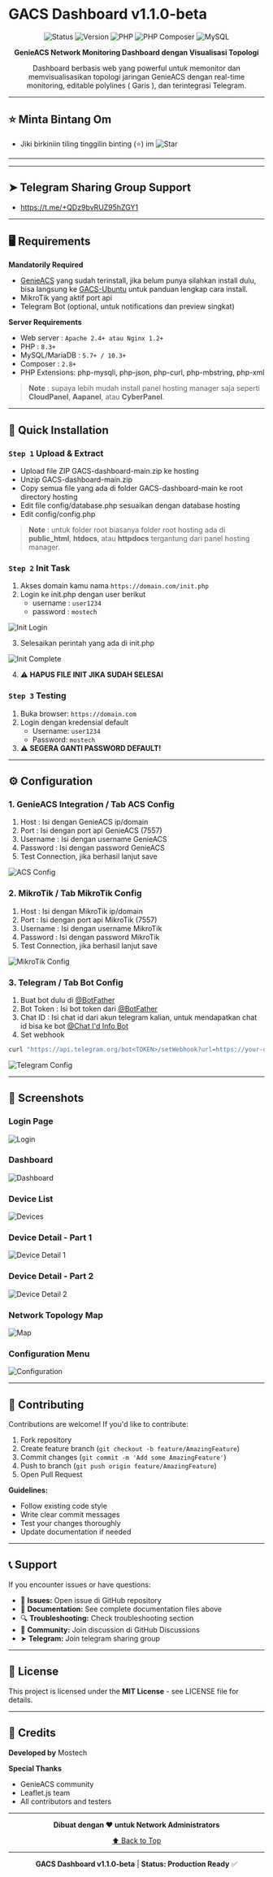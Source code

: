 # GACS Dashboard v1.1.0-beta

<div align="center">

![Status](https://img.shields.io/badge/Status-Beta-yellow)
![Version](https://img.shields.io/badge/Version-1.1.0--beta-blue)
![PHP](https://img.shields.io/badge/PHP-8.3%2B-purple)
![PHP Composer](https://img.shields.io/badge/PHP_Composer-2.8%2B-brown)
![MySQL](https://img.shields.io/badge/MySQL-5.7%2B-orange)

**GenieACS Network Monitoring Dashboard dengan Visualisasi Topologi**

Dashboard berbasis web yang powerful untuk memonitor dan memvisualisasikan topologi jaringan GenieACS dengan real-time monitoring, editable polylines ( Garis ), dan terintegrasi Telegram.

</div>

---

## ⭐ Minta Bintang Om

- Jiki birkiniin tiling tinggilin binting (⭐) im
![Star](./preview/Star.png)

---
---

## ➤ Telegram Sharing Group Support

- https://t.me/+QDz9bvRUZ95hZGY1

---

## 🖥️ Requirements
**Mandatorily Required**

- [GenieACS](https://github.com/safrinnetwork/GACS-Ubuntu-22.04) yang sudah terinstall, jika belum punya silahkan install dulu, bisa langsung ke [GACS-Ubuntu](https://github.com/safrinnetwork/GACS-Ubuntu-22.04) untuk panduan lengkap cara install.
- MikroTik yang aktif port api
- Telegram Bot (optional, untuk notifications dan preview singkat)


**Server Requirements**

- Web server : `Apache 2.4+ atau Nginx 1.2+`
- PHP : `8.3+`
- MySQL/MariaDB : `5.7+ / 10.3+`
- Composer : `2.8+`
- PHP Extensions: php-mysqli, php-json, php-curl, php-mbstring, php-xml

> **Note** : supaya lebih mudah install panel hosting manager saja seperti  **CloudPanel**, **Aapanel**, atau **CyberPanel**.


---

## 🚀 Quick Installation

### `Step 1` Upload & Extract


- Upload file ZIP GACS-dashboard-main.zip ke hosting
- Unzip GACS-dashboard-main.zip
- Copy semua file yang ada di folder GACS-dashboard-main ke root directory hosting
- Edit file config/database.php sesuaikan dengan database hosting
- Edit config/config.php

> **Note** : untuk folder root biasanya folder root hosting ada di **public_html**, **htdocs**, atau **httpdocs** tergantung dari panel hosting manager.


### `Step 2` Init Task

1. Akses domain kamu nama `https://domain.com/init.php`
2. Login ke init.php dengan user berikut
    - username : `user1234`
    - password : `mostech`

![Init Login](./preview/Init_Login.png)

3. Selesaikan perintah yang ada di init.php

![Init Complete](./preview/Init_Complete.png)

4. ⚠️ **HAPUS FILE INIT JIKA SUDAH SELESAI**

### `Step 3` Testing

1. Buka browser: `https://domain.com`
2. Login dengan kredensial default
   - Username: `user1234`
   - Password: `mostech`
3. ⚠️ **SEGERA GANTI PASSWORD DEFAULT!**

---

## ⚙️ Configuration

### 1. GenieACS Integration / Tab ACS Config

1. Host : Isi dengan GenieACS ip/domain
2. Port : Isi dengan port api GenieACS (7557)
3. Username : Isi dengan username GenieACS
4. Password : Isi dengan password GenieACS
5. Test Connection, jika berhasil lanjut save

![ACS Config](./preview/genieacs_config.png)

### 2. MikroTik / Tab MikroTik Config

1. Host : Isi dengan MikroTik ip/domain
2. Port : Isi dengan port api MikroTik (7557)
3. Username : Isi dengan username MikroTik
4. Password : Isi dengan password MikroTik
5. Test Connection, jika berhasil lanjut save

![MikroTik Config](./preview/mikrotik_config.png)

### 3. Telegram / Tab Bot Config

1. Buat bot dulu di [@BotFather](https://t.me/BotFather)
2. Bot Token : Isi bot token dari [@BotFather](https://t.me/BotFather)
3. Chat ID : Isi chat id dari akun telegram kalian, untuk mendapatkan chat id bisa ke bot [@Chat I'd Info Bot](https://t.me/ChatidinfoBot)
4. Set webhook 

```bash
curl "https://api.telegram.org/bot<TOKEN>/setWebhook?url=https://your-domain.com/webhook/telegram.php"
```

![Telegram Config](./preview/telegram_config.png)

---

## 📸 Screenshots

### Login Page

![Login](./preview/login.png)

### Dashboard

![Dashboard](./preview/dashboard.png)

### Device List

![Devices](./preview/device.png)

### Device Detail - Part 1

![Device Detail 1](./preview/device_detail_1.png)

### Device Detail - Part 2

![Device Detail 2](./preview/device_detail_2.png)

### Network Topology Map

![Map](./preview/map.png)

### Configuration Menu

![Configuration](./preview/menu_konfigurasi.png)

---

## 🤝 Contributing

Contributions are welcome! If you'd like to contribute:

1. Fork repository
2. Create feature branch (`git checkout -b feature/AmazingFeature`)
3. Commit changes (`git commit -m 'Add some AmazingFeature'`)
4. Push to branch (`git push origin feature/AmazingFeature`)
5. Open Pull Request

**Guidelines:**

- Follow existing code style
- Write clear commit messages
- Test your changes thoroughly
- Update documentation if needed

---

## 📞 Support

If you encounter issues or have questions:

- 📝 **Issues:** Open issue di GitHub repository
- 📖 **Documentation:** See complete documentation files above
- 🔍 **Troubleshooting:** Check troubleshooting section
- 💬 **Community:** Join discussion di GitHub Discussions
- ➤ **Telegram:** Join telegram sharing group

---

## 📄 License

This project is licensed under the **MIT License** - see LICENSE file for details.

---

## 🙏 Credits

**Developed by** Mostech

**Special Thanks**

- GenieACS community
- Leaflet.js team
- All contributors and testers

---

<div align="center">

**Dibuat dengan ❤️ untuk Network Administrators**

[⬆ Back to Top](#gacs-dashboard-v100-beta)

---

**GACS Dashboard v1.1.0-beta** | **Status: Production Ready** ✅

</div>
